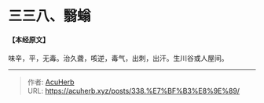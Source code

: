 # 三三八、翳螉


#### 【本经原文】
味辛，平，无毒。治久聋，咳逆，毒气，出刺，出汗。生川谷或人屋间。

---

> 作者: [AcuHerb](https://acuherb.xyz)  
> URL: https://acuherb.xyz/posts/338.%E7%BF%B3%E8%9E%89/  


